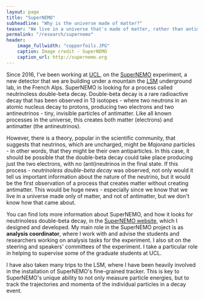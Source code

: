 ```yaml
---
layout: page
title: "SuperNEMO"
subheadline: "Why is the universe made of matter?"
teaser: "We live in a universe that's made of matter, rather than antimatter - but why? SuperNEMO is a new experiment looking for a radioactive decay so rare that it's never been seen. It could give us the clue we need to understand the matter-antimatter imbalance - but does it exist at all?"
permalink: "/research/supernemo"
header:
    image_fullwidth: "copperfoils.JPG"
    caption: Image credit - SuperNEMO
    caption_url: http://supernemo.org
---
```


Since 2016, I've been working at [UCL][2], on the [SuperNEMO][1] experiment, a new detector that we are building under a mountain the [LSM][3] underground lab, in the French Alps. SuperNEMO is looking for a process called neutrinoless double-beta decay. Double-beta decay is a rare radioactive decay that has been observed in 13 isotopes - where two neutrons in an atomic nucleus decay to protons, producing two electrons and two antineutrinos - tiny, invisible particles of antimatter. Like all known processes in the universe, this creates both matter (electrons) and antimatter (the antineutrinos).

However, there is a theory, popular in the scientific community, that suggests that neutrinos, which are uncharged, might be _Majorana_ particles - in other words, that they might be their own antiparticles. In this case, it should be possible that the double-beta decay could take place producing just the two electrons, with no (anti)neutrinos in the final state. If this process - _neutrinoless double-beta decay_ was observed, not only would it tell us important information about the nature of the neutrino, but it would be the first observation of a process that creates matter without creating antimatter. This would be huge news - especially since we know that we live in a universe made only of matter, and not of antimatter, but we don't know how that came about.

You can find lots more information about SuperNEMO, and how it looks for neutrinoless double-beta decay, in the [SuperNEMO website][1], which I designed and developed. My main role in the SuperNEMO project is as **analysis coordinator**, where I work with and advise the students and researchers working on analysis tasks for the experiment. I also sit on the steering and speakers' committees of the experiment. I take a particular role in helping to supervise some of the graduate students at UCL.

I have also taken many trips to the LSM, where I have been heavily involved in the installation of SuperNEMO's fine-grained tracker. This is key to SuperNEMO's unique ability to not only measure particle energies, but to track the trajectories and momenta of the individual particles in a decay event.

 [1]: http://supernemo.org/
 [2]: https://www.ucl.ac.uk
 [3]: http://www.lsm.in2p3.fr
 
